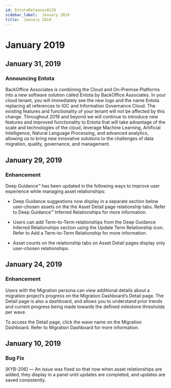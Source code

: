 ```yaml
---
id: EntotaReleases0119
sidebar_label:  January 2019
title:  January 2019
---
```


# January 2019

## January 31, 2019

### Announcing Entota
BackOffice Associates is combining the Cloud and On-Premise Platforms into a new software solution called Entota by BackOffice Associates. In your cloud tenant, you will immediately see the new logo and the name Entota replacing all references to IGC and Information Governance Cloud. The existing features and functionality of your tenant will not be affected by this change. Throughout 2019 and beyond we will continue to introduce new features and improved functionality to Entota that will take advantage of the scale and technologies of the cloud, leverage Machine Learning, Artificial Intelligence, Natural Language Processing, and advanced analytics, allowing us to bring new innovative solutions to the challenges of data migration, quality, governance, and management.

## January 29, 2019
### Enhancement
Deep Guidance™ has been updated in the following ways to improve user experience while managing asset relationships:

* Deep Guidance suggestions now display in a separate section below user-chosen assets on the the Asset Detail page relationship tabs. Refer to Deep Guidance™ Inferred Relationships for more information.

* Users can add Term-to-Term relationships from the Deep Guidance Inferred Relationships section using the Update Term Relationship icon. Refer to Add a Term-to-Term Relationship for more information.

* Asset counts on the relationship tabs on Asset Detail pages display only user-chosen relationships.

## January 24, 2019
### Enhancement
Users with the Migration persona can view additional details about a migration project’s progress on the Migration Dashboard’s Detail page. The Detail page is also a dashboard, and allows you to understand prior trends and current progress being made towards the defined milestone thresholds per wave.

To access the Detail page, click the wave name on the Migration Dashboard. Refer to Migration Dashboard for more information.

## January 10, 2019
### Bug Fix
[KYB-206] — An issue was fixed so that now when asset relationships are added, they display in a panel until updates are completed, and updates are saved consistently.